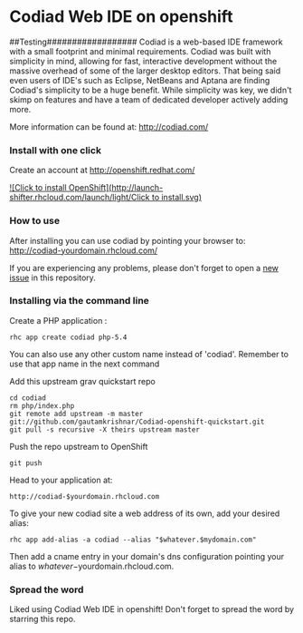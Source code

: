 # Codiad Web IDE on openshift


##Testing##################
Codiad is a web-based IDE framework with a small footprint and minimal requirements. Codiad was built with simplicity in mind, allowing for fast, interactive development without the massive overhead of some of the larger desktop editors. That being said even users of IDE's such as Eclipse, NetBeans and Aptana are finding Codiad's simplicity to be a huge benefit. While simplicity was key, we didn't skimp on features and have a team of dedicated developer actively adding more. 

More information can be found at: http://codiad.com/

### Install with one click


Create an account at http://openshift.redhat.com/

[![Click to install OpenShift](http://launch-shifter.rhcloud.com/launch/light/Click to install.svg)](https://openshift.redhat.com/app/console/application_type/custom?&cartridges[]=php-5.4&initial_git_url=https://github.com/gautamkrishnar/Codiad-openshift-quickstart.git&name=codiad)

### How to use
After installing you can use codiad by pointing your browser to: http://codiad-yourdomain.rhcloud.com/

If you are experiencing any problems, please don't forget to open a [new issue](https://github.com/gautamkrishnar/Codiad-openshift-quickstart/issues/new) in this repository.

### Installing via the command line


Create a PHP application :

	rhc app create codiad php-5.4

You can also use any other custom name instead of 'codiad'. Remember to use that app name in the next command

Add this upstream grav quickstart repo

	cd codiad
	rm php/index.php
	git remote add upstream -m master git://github.com/gautamkrishnar/Codiad-openshift-quickstart.git
	git pull -s recursive -X theirs upstream master

Push the repo upstream to OpenShift

	git push        

Head to your application at:

	http://codiad-$yourdomain.rhcloud.com

To give your new codiad site a web address of its own, add your desired alias:

	rhc app add-alias -a codiad --alias "$whatever.$mydomain.com"

Then add a cname entry in your domain's dns configuration pointing your alias to $whatever-$yourdomain.rhcloud.com.

### Spread the word
Liked using Codiad Web IDE in openshift! Don't forget to spread the word by starring this repo.
